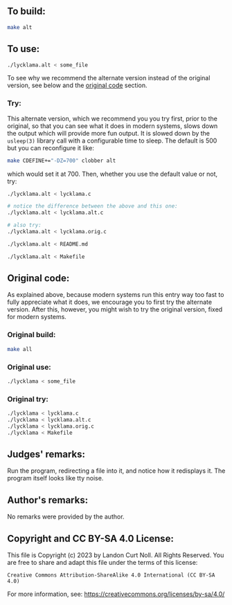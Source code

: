 ## To build:

```sh
make alt
```


## To use:

```sh
./lycklama.alt < some_file
```

To see why we recommend the alternate version instead of the original version,
see below and the [original code](#original-code) section.


### Try:

This alternate version, which we recommend you you try first, prior to the
original, so that you can see what it does in modern systems, slows down the
output which will provide more fun output. It is slowed down by the `usleep(3)`
library call with a configurable time to sleep. The default is 500 but you can
reconfigure it like:


```sh
make CDEFINE+="-DZ=700" clobber alt
```

which would set it at 700. Then, whether you use the default value or not, try:

```sh
./lycklama.alt < lycklama.c

# notice the difference between the above and this one:
./lycklama.alt < lycklama.alt.c

# also try:
./lycklama.alt < lycklama.orig.c

./lycklama.alt < README.md

./lycklama.alt < Makefile

```


## Original code:

As explained above, because modern systems run this entry way too fast to fully
appreciate what it does, we encourage you to first try the alternate version.
After this, however, you might wish to try the original version, fixed for
modern systems.


### Original build:

```sh
make all
```


### Original use:

```sh
./lycklama < some_file
```


### Original try:

```sh
./lycklama < lycklama.c
./lycklama < lycklama.alt.c
./lycklama < lycklama.orig.c
./lycklama < Makefile
```


## Judges' remarks:

Run the program, redirecting a file into it, and notice how it redisplays it.
The program itself looks like tty noise.


## Author's remarks:

No remarks were provided by the author.


## Copyright and CC BY-SA 4.0 License:

This file is Copyright (c) 2023 by Landon Curt Noll.  All Rights Reserved.
You are free to share and adapt this file under the terms of this license:

    Creative Commons Attribution-ShareAlike 4.0 International (CC BY-SA 4.0)

For more information, see: https://creativecommons.org/licenses/by-sa/4.0/
